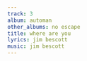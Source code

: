 ```yaml
---
track: 3
album: automan
other_albums: no escape
title: where are you
lyrics: jim bescott
music: jim bescott
---
```

